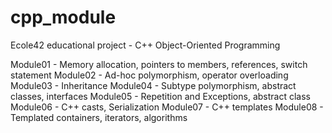 # cpp_module
Ecole42 educational project - C++ Object-Oriented Programming

Module01 - Memory allocation, pointers to members, references, switch statement
Module02 - Ad-hoc polymorphism, operator overloading
Module03 - Inheritance
Module04 - Subtype polymorphism, abstract classes, interfaces
Module05 - Repetition and Exceptions, abstract class
Module06 - C++ casts, Serialization
Module07 - C++ templates
Module08 - Templated containers, iterators, algorithms
